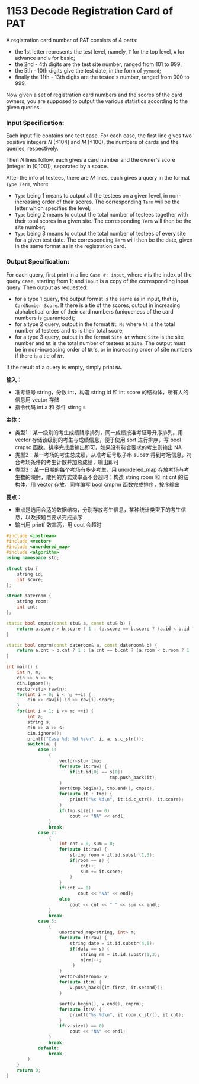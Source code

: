 # 1153 Decode Registration Card of PAT

A registration card number of PAT consists of 4 parts:

- the 1st letter represents the test level, namely, `T` for the top level, `A` for advance and `B` for basic;
- the 2nd - 4th digits are the test site number, ranged from 101 to 999;
- the 5th - 10th digits give the test date, in the form of `yymmdd`;
- finally the 11th - 13th digits are the testee's number, ranged from 000 to 999.

Now given a set of registration card numbers and the scores of the card owners, you are supposed to output the various statistics according to the given queries.

### Input Specification:

Each input file contains one test case. For each case, the first line gives two positive integers *N* (≤104) and *M* (≤100), the numbers of cards and the queries, respectively.

Then *N* lines follow, each gives a card number and the owner's score (integer in [0,100]), separated by a space.

After the info of testees, there are *M* lines, each gives a query in the format `Type Term`, where

- `Type` being 1 means to output all the testees on a given level, in non-increasing order of their scores. The corresponding `Term` will be the letter which specifies the level;
- `Type` being 2 means to output the total number of testees together with their total scores in a given site. The corresponding `Term` will then be the site number;
- `Type` being 3 means to output the total number of testees of every site for a given test date. The corresponding `Term` will then be the date, given in the same format as in the registration card.

### Output Specification:

For each query, first print in a line `Case #: input`, where `#` is the index of the query case, starting from 1; and `input` is a copy of the corresponding input query. Then output as requested:

- for a type 1 query, the output format is the same as in input, that is, `CardNumber Score`. If there is a tie of the scores, output in increasing alphabetical order of their card numbers (uniqueness of the card numbers is guaranteed);
- for a type 2 query, output in the format `Nt Ns` where `Nt` is the total number of testees and `Ns` is their total score;
- for a type 3 query, output in the format `Site Nt` where `Site` is the site number and `Nt` is the total number of testees at `Site`. The output must be in non-increasing order of `Nt`'s, or in increasing order of site numbers if there is a tie of `Nt`.

If the result of a query is empty, simply print `NA`.



**输入：**

- 准考证号 string，分数 int，构造 string id 和 int score 的结构体，所有人的信息用 vector 存储
- 指令代码 int a 和 条件 stirng s

**主体：**

- 类型1：某一级别的考生成绩降序排列，同一成绩按准考证号升序排列。用 vector 存储该级别的考生与成绩信息，便于使用 sort 进行排序，写 bool cmpsc 函数。排序完成后输出即可，如果没有符合要求的考生则输出 NA
- 类型2：某一考场的考生总成绩，从准考证号取子串 substr 得到考场信息，符合考场条件的考生计数并加总成绩，输出即可
- 类型3：某一日期的每个考场有多少考生，用 unordered_map 存放考场与考生数的映射，散列的方式效率高不会超时；构造 string room 和 int cnt 的结构体，用 vector 存放，同样编写 bool cmprm 函数完成排序，按序输出

**要点：**

- 重点是选用合适的数据结构，分别存放考生信息，某种统计类型下的考生信息，以及按题目要求完成排序
- 输出用 printf 效率高，用 cout 会超时



```c++
#include <iostream> 
#include <vector>
#include <unordered_map>
#include <algorithm>
using namespace std;

struct stu {
	string id;
	int score;
};

struct dateroom {
	string room;
	int cnt;
};

static bool cmpsc(const stu& a, const stu& b) {
	return a.score > b.score ? 1 : (a.score == b.score ? (a.id < b.id ? 1 : 0) : 0);
}

static bool cmprm(const dateroom& a, const dateroom& b) {
	return a.cnt > b.cnt ? 1 : (a.cnt == b.cnt ? (a.room < b.room ? 1 : 0) : 0);
}

int main() {
	int n, m;
	cin >> n >> m;
	cin.ignore();
	vector<stu> raw(n);
	for(int i = 0; i < n; ++i) {
		cin >> raw[i].id >> raw[i].score;
	}
	for(int i = 1; i <= m; ++i) {
		int a;
		string s;
		cin >> a >> s;
		cin.ignore();
		printf("Case %d: %d %s\n", i, a, s.c_str());
		switch(a) {
			case 1:
				{
					vector<stu> tmp;
					for(auto it:raw) {
						if(it.id[0] == s[0])
									   tmp.push_back(it);
					}
					sort(tmp.begin(), tmp.end(), cmpsc);
					for(auto it : tmp) {
						printf("%s %d\n", it.id.c_str(), it.score);
					}
					if(tmp.size() == 0)
						cout << "NA" << endl;
				}				
				break;
			case 2:
				{
					int cnt = 0, sum = 0;
					for(auto it:raw) {
						string room = it.id.substr(1,3);
						if(room == s) {
							cnt++;
							sum += it.score;
						}
					}
					if(cnt == 0)
						   cout << "NA" << endl;
    		   		else
						cout << cnt << " " << sum << endl;
				}				
			 	break;
		 	case 3:
		 		{
		 			unordered_map<string, int> m;
			 		for(auto it:raw) {
			 			string date = it.id.substr(4,6);
			 			if(date == s) {
			 				string rm = it.id.substr(1,3);
			 				m[rm]++;
						 }
					}
					vector<dateroom> v;
					for(auto it:m) {
					 	v.push_back({it.first, it.second});
					}

				 	sort(v.begin(), v.end(), cmprm);
				 	for(auto it:v) {
				 	 	printf("%s %d\n", it.room.c_str(), it.cnt);
			  		}
			  		if(v.size() == 0)
			  			cout << "NA" << endl;
				}		 		
		 		break;
	 		default:
	 			break;	 			
		}
	}
	return 0;
}
```

